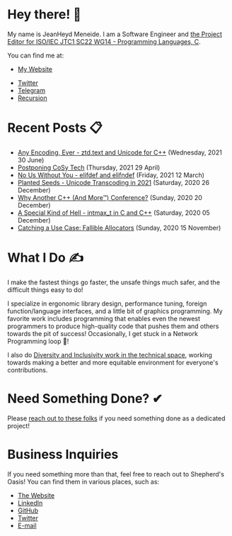 # Hey there! 🎉

My name is JeanHeyd Meneide. I am a Software Engineer and [the Project Editor for ISO/IEC JTC1 SC22 WG14 - Programming Languages, C](http://www.open-std.org/jtc1/sc22/wg14/www/contacts).

You can find me at:

- [My Website](https://ThePhD.github.io)
<!-- Gone! - [LinkedIn](https://www.linkedin.com/in/thephd)-->
- [Twitter](https://twitter.com/__phantomderp)
- [Telegram](https://t.me/thephantomderp)
- [Recursion](https://github.com/ThePhD)




# Recent Posts 📋

<!-- BLOG-POST-LIST:START -->
- [Any Encoding, Ever - ztd.text and Unicode for C++](https://thephd.dev/any-encoding-ever-ztd-text-unicode-cpp) (Wednesday, 2021 30 June)
- [Postponing CoSy Tech](https://soasis.org/posts/postponing-cosy-tech-conference/) (Thursday, 2021 29 April)
- [No Us Without You - elifdef and elifndef](https://thephd.dev/no-us-without-you-elifdef-elifndef-c-n2645) (Friday, 2021 12 March)
- [Planted Seeds - Unicode Transcoding in 2021](https://soasis.org/posts/planted-seeds-unicode-c-c++-2021/) (Saturday, 2020 26 December)
- [Why Another C++ (And More™) Conference?](https://thephd.dev/why-another-c++-c-rust-zig-systems-programming-conference) (Sunday, 2020 20 December)
- [A Special Kind of Hell - intmax_t in C and C++](https://thephd.dev/intmax_t-hell-c++-c) (Saturday, 2020 05 December)
- [Catching a Use Case: Fallible Allocators](https://soasis.org/posts/fallible-allocators/) (Sunday, 2020 15 November)

<!-- BLOG-POST-LIST:END -->




# What I Do ✍

I make the fastest things go faster, the unsafe things much safer, and the difficult things easy to do!

I specialize in ergonomic library design, performance tuning, foreign function/language interfaces, and a little bit of graphics programming. My favorite work includes programming that enables even the newest programmers to produce high-quality code that pushes them and others towards the pit of success! Occasionally, I get stuck in a Network Programming loop 💫!

I also do [Diversity and Inclusivity work in the technical space](https://www.youtube.com/watch?v=vaLKm9FE8oo), working towards making a better and more equitable environment for everyone's contributions.




# Need Something Done? ✔

Please [reach out to these folks](https://soasis.org/contact/opensource/) if you need something done as a dedicated project!




# Business Inquiries

If you need something more than that, feel free to reach out to Shepherd's Oasis! You can find them in various places, such as:

- [The Website](https://soasis.org)
- [LinkedIn](https://www.linkedin.com/company/shepherdsoasis/)
- [GitHub](https://github.com/soasis)
- [Twitter](https://twitter.com/ShepherdsOasis)
- [E-mail](mailto:inquiries@soasis.org)
